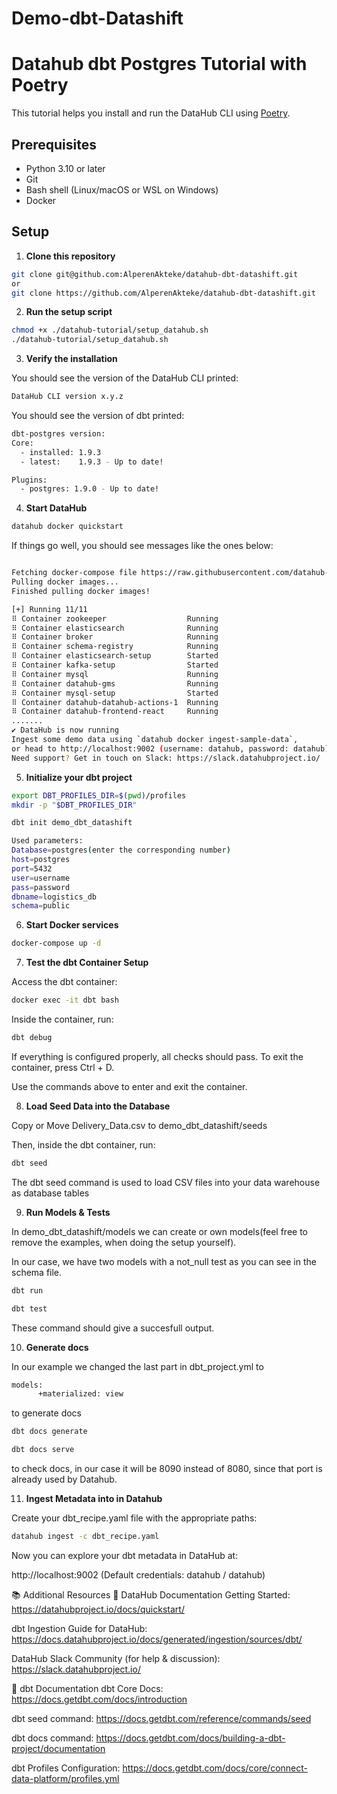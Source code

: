 # Demo-dbt-Datashift

# Datahub dbt Postgres Tutorial with Poetry

This tutorial helps you install and run the DataHub CLI using [Poetry](https://python-poetry.org/).

## Prerequisites

- Python 3.10 or later
- Git
- Bash shell (Linux/macOS or WSL on Windows)
- Docker

## Setup

1. **Clone this repository**

```bash
git clone git@github.com:AlperenAkteke/datahub-dbt-datashift.git
or
git clone https://github.com/AlperenAkteke/datahub-dbt-datashift.git
```

2. **Run the setup script**

```bash
chmod +x ./datahub-tutorial/setup_datahub.sh
./datahub-tutorial/setup_datahub.sh
```
3. **Verify the installation**

You should see the version of the DataHub CLI printed:

```bash
DataHub CLI version x.y.z
```

You should see the version of dbt printed:

```bash
dbt-postgres version: 
Core:
  - installed: 1.9.3
  - latest:    1.9.3 - Up to date!

Plugins:
  - postgres: 1.9.0 - Up to date!
```

4. **Start DataHub**

```bash
datahub docker quickstart
```


If things go well, you should see messages like the ones below:

```bash

Fetching docker-compose file https://raw.githubusercontent.com/datahub-project/datahub/master/docker/quickstart/docker-compose-without-neo4j-m1.quickstart.yml from GitHub
Pulling docker images...
Finished pulling docker images!

[+] Running 11/11
⠿ Container zookeeper                  Running                                                                                                                                                         0.0s
⠿ Container elasticsearch              Running                                                                                                                                                         0.0s
⠿ Container broker                     Running                                                                                                                                                         0.0s
⠿ Container schema-registry            Running                                                                                                                                                         0.0s
⠿ Container elasticsearch-setup        Started                                                                                                                                                         0.7s
⠿ Container kafka-setup                Started                                                                                                                                                         0.7s
⠿ Container mysql                      Running                                                                                                                                                         0.0s
⠿ Container datahub-gms                Running                                                                                                                                                         0.0s
⠿ Container mysql-setup                Started                                                                                                                                                         0.7s
⠿ Container datahub-datahub-actions-1  Running                                                                                                                                                         0.0s
⠿ Container datahub-frontend-react     Running                                                                                                                                                         0.0s
.......
✔ DataHub is now running
Ingest some demo data using `datahub docker ingest-sample-data`,
or head to http://localhost:9002 (username: datahub, password: datahub) to play around with the frontend.
Need support? Get in touch on Slack: https://slack.datahubproject.io/
```

5. **Initialize your dbt project**

```bash
export DBT_PROFILES_DIR=$(pwd)/profiles
mkdir -p "$DBT_PROFILES_DIR"

dbt init demo_dbt_datashift
```

```bash
Used parameters:
Database=postgres(enter the corresponding number)
host=postgres
port=5432
user=username
pass=password
dbname=logistics_db
schema=public
```

6. **Start Docker services**

```bash
docker-compose up -d
```
7. **Test the dbt Container Setup**

Access the dbt container:

```bash
docker exec -it dbt bash
```
Inside the container, run:

```bash
dbt debug
```

If everything is configured properly, all checks should pass.
To exit the container, press Ctrl + D.

Use the commands above to enter and exit the container.

8. **Load Seed Data into the Database**

Copy or Move Delivery_Data.csv to demo_dbt_datashift/seeds

Then, inside the dbt container, run:

```bash
dbt seed
```
The dbt seed command is used to load CSV files into your data warehouse as database tables

9. **Run Models & Tests**

In demo_dbt_datashift/models we can create or own models(feel free to remove the examples, when doing the setup yourself).

In our case, we have two models with a not_null test as you can see in the schema file.

```bash
dbt run
```

```bash
dbt test
```
These command should give a succesfull output.


10. **Generate docs**

In our example we changed the last part in dbt_project.yml to

```bash
models:
      +materialized: view
```
to generate docs
```bash
dbt docs generate
```
```bash
dbt docs serve
``` 
to check docs, in our case it will be 8090 instead of 8080, since that port is already used by Datahub.

11. **Ingest Metadata into in Datahub**

Create your dbt_recipe.yaml file with the appropriate paths:

```bash
datahub ingest -c dbt_recipe.yaml
```
Now you can explore your dbt metadata in DataHub at:

http://localhost:9002
(Default credentials: datahub / datahub)




📚 Additional Resources
🔎 DataHub Documentation
Getting Started:
https://datahubproject.io/docs/quickstart/

dbt Ingestion Guide for DataHub:
https://docs.datahubproject.io/docs/generated/ingestion/sources/dbt/

DataHub Slack Community (for help & discussion):
https://slack.datahubproject.io/


📘 dbt Documentation
dbt Core Docs:
https://docs.getdbt.com/docs/introduction

dbt seed command:
https://docs.getdbt.com/reference/commands/seed

dbt docs command:
https://docs.getdbt.com/docs/building-a-dbt-project/documentation

dbt Profiles Configuration:
https://docs.getdbt.com/docs/core/connect-data-platform/profiles.yml
